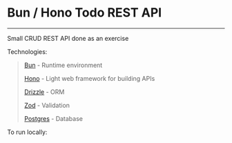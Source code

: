 # Bun / Hono Todo REST API

 ---

Small CRUD REST API done as an exercise

Technologies:
> [Bun](https://bun.sh/) - Runtime environment
> 
> [Hono](https://hono.dev/) - Light web framework for building APIs
> 
> [Drizzle](https://orm.drizzle.team/) - ORM
> 
> [Zod](https://zod.dev/) - Validation
> 
> [Postgres](https://www.postgresql.org/) - Database
> 

To run locally:
